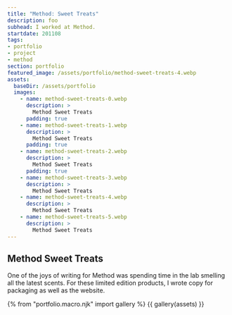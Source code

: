 ```yaml
---
title: "Method: Sweet Treats"
description: foo
subhead: I worked at Method.
startdate: 201108
tags: 
- portfolio
- project
- method
section: portfolio
featured_image: /assets/portfolio/method-sweet-treats-4.webp
assets:
  baseDir: /assets/portfolio
  images:
    - name: method-sweet-treats-0.webp
      description: >
        Method Sweet Treats
      padding: true
    - name: method-sweet-treats-1.webp
      description: >
        Method Sweet Treats
      padding: true
    - name: method-sweet-treats-2.webp
      description: >
        Method Sweet Treats
      padding: true
    - name: method-sweet-treats-3.webp
      description: >
        Method Sweet Treats
    - name: method-sweet-treats-4.webp
      description: >
        Method Sweet Treats
    - name: method-sweet-treats-5.webp
      description: >
        Method Sweet Treats
---
```


## Method Sweet Treats

One of the joys of writing for Method was spending time in the lab smelling all the latest scents. For these limited edition products, I wrote copy for packaging as well as the website.

{% from "portfolio.macro.njk" import gallery %}
{{ gallery(assets) }}
